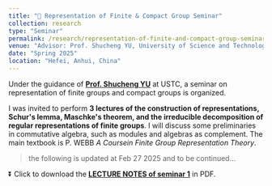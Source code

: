 ```yaml
---
title: "🌟 Representation of Finite & Compact Group Seminar"
collection: research
type: "Seminar"
permalink: /research/representation-of-finite-and-compact-group-seminar
venue: "Advisor: Prof. Shucheng YU, University of Science and Technology of China, No.5 Teaching Building, 5207"
date: "Spring 2025"
location: "Hefei, Anhui, China"
---
```


Under the guidance of **[Prof. Shucheng YU](https://sites.google.com/site/shuchengyu126/)** at USTC, a seminar on representation of finite groups and compact groups is organized.

I was invited to perform **3 lectures of the construction of representations, Schur's lemma, Maschke's theorem, and the irreducible decomposition of regular representations of finite groups**. I will discuss some preliminaries in commutative algebra, such as modules and algebras as complement. The main textbook is P. WEBB _A Coursein Finite Group Representation Theory_.

> the following is updated at Feb 27 2025 and to be continued...

⏬ Click to download the **[LECTURE NOTES of seminar 1](https://academic.luosw.com.cn/files/reprensentation-seminar-1.pdf)** in PDF.

